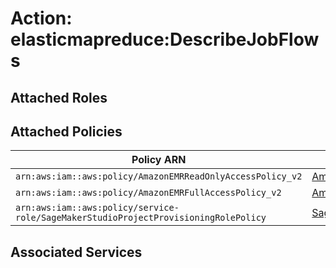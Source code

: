# Action: elasticmapreduce:DescribeJobFlows

## Attached Roles

## Attached Policies

| Policy ARN | Policy Name |
|------------|-------------|
| `arn:aws:iam::aws:policy/AmazonEMRReadOnlyAccessPolicy_v2` | [AmazonEMRReadOnlyAccessPolicy_v2](../policies.md#amazonemrreadonlyaccesspolicy_v2) |
| `arn:aws:iam::aws:policy/AmazonEMRFullAccessPolicy_v2` | [AmazonEMRFullAccessPolicy_v2](../policies.md#amazonemrfullaccesspolicy_v2) |
| `arn:aws:iam::aws:policy/service-role/SageMakerStudioProjectProvisioningRolePolicy` | [SageMakerStudioProjectProvisioningRolePolicy](../policies.md#sagemakerstudioprojectprovisioningrolepolicy) |

## Associated Services

